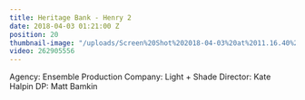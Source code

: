 ```yaml
---
title: Heritage Bank - Henry 2
date: 2018-04-03 01:21:00 Z
position: 20
thumbnail-image: "/uploads/Screen%20Shot%202018-04-03%20at%2011.16.40%20am.png"
video: 262905556
---
```


Agency: Ensemble
Production Company: Light + Shade
Director: Kate Halpin
DP: Matt Bamkin